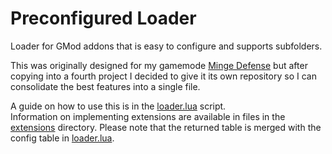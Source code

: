 # Preconfigured Loader
Loader for GMod addons that is easy to configure and supports subfolders.

This was originally designed for my gamemode [Minge Defense](https://github.com/Cryotheus/minge_defense) but after copying into a fourth project I decided to give it its own repository so I can consolidate the best features into a single file.

A guide on how to use this is in the [loader.lua](https://github.com/Cryotheus/preconfigured_loader/blob/main/lua/preconfigured_loader/loader.lua) script.  
Information on implementing extensions are available in files in the [extensions](https://github.com/Cryotheus/preconfigured_loader/tree/main/lua/preconfigured_loader/extensions) directory. Please note that the returned table is merged with the config table in [loader.lua](https://github.com/Cryotheus/preconfigured_loader/blob/main/lua/preconfigured_loader/loader.lua#L25L40).
